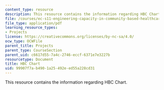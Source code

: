 ```yaml
---
content_type: resource
description: This resource contains the information regarding HBC Chart.
file: /courses/ec-s11-engineering-capacity-in-community-based-healthcare-fall-2005/99907f7ab4901a25492eed55a228cd31_MITEC_S11F05_hbc_chart.pdf
file_type: application/pdf
learning_resource_types:
- Projects
license: https://creativecommons.org/licenses/by-nc-sa/4.0/
ocw_type: OCWFile
parent_title: Projects
parent_type: CourseSection
parent_uid: c6617d55-7a4c-2746-eccf-6371e7e3227b
resourcetype: Document
title: HBC Chart
uid: 99907f7a-b490-1a25-492e-ed55a228cd31
---
```

This resource contains the information regarding HBC Chart.